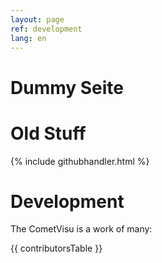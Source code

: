 ```yaml
---
layout: page
ref: development
lang: en
---
```


Dummy Seite
===========

Old Stuff
=========

{% include githubhandler.html %}

Development
===========

The CometVisu is a work of many:

{{ contributorsTable }}